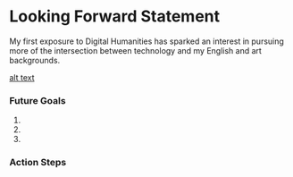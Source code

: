 # Looking Forward Statement

My first exposure to Digital Humanities has sparked an interest in pursuing more of the intersection between technology and my English and art backgrounds.

[alt text](mountainbackground.png)

### Future Goals
1.

2. 

3. 
   
### Action Steps

